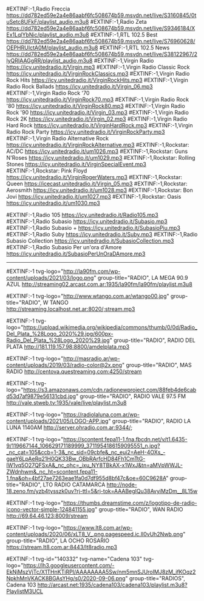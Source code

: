   #EXTINF:-1,Radio Freccia
https://dd782ed59e2a4e86aabf6fc508674b59.msvdn.net/live/S3160845/0tuSetc8UFkF/playlist_audio.m3u8
#EXTINF:-1,Radio Zeta
https://dd782ed59e2a4e86aabf6fc508674b59.msvdn.net/live/S9346184/XEx1LqlYbNic/playlist_audio.m3u8
#EXTINF:-1,RTL 102.5 Best
https://dd782ed59e2a4e86aabf6fc508674b59.msvdn.net/live/S76960628/OEPHRUIctA0M/playlist_audio.m3u8
#EXTINF:-1,RTL 102.5 News
https://dd782ed59e2a4e86aabf6fc508674b59.msvdn.net/live/S38122967/2lyQRIAAGgRR/playlist_audio.m3u8
#EXTINF:-1,Virgin Radio
https://icy.unitedradio.it/Virgin.mp3
#EXTINF:-1,Virgin Radio Classic Rock
https://icy.unitedradio.it/VirginRockClassics.mp3
#EXTINF:-1,Virgin Radio Rock Hits
https://icy.unitedradio.it/VirginRockHits.mp3
#EXTINF:-1,Virgin Radio Rock Ballads
https://icy.unitedradio.it/Virgin_06.mp3
#EXTINF:-1,Virgin Radio Rock '70
https://icy.unitedradio.it/VirginRock70.mp3
#EXTINF:-1,Virgin Radio Rock '80
https://icy.unitedradio.it/VirginRock80.mp3
#EXTINF:-1,Virgin Radio Rock '90
https://icy.unitedradio.it/Virgin_03.mp3
#EXTINF:-1,Virgin Radio Rock 2K
https://icy.unitedradio.it/Virgin_02.mp3
#EXTINF:-1,Virgin Radio Hard Rock
https://icy.unitedradio.it/VirginHardRock.mp3
#EXTINF:-1,Virgin Radio Rock Party
https://icy.unitedradio.it/VirginRockParty.mp3
#EXTINF:-1,Virgin Radio Alternative Rock
https://icy.unitedradio.it/VirginRockAlternative.mp3
#EXTINF:-1,Rockstar: AC/DC
https://icy.unitedradio.it/um1026.mp3
#EXTINF:-1,Rockstar: Guns N'Roses
https://icy.unitedradio.it/um1029.mp3
#EXTINF:-1,Rockstar: Rolling Stones
https://icy.unitedradio.it/VirginSpecialEvent.mp3
#EXTINF:-1,Rockstar: Pink Floyd
https://icy.unitedradio.it/VirginRogerWaters.mp3
#EXTINF:-1,Rockstar: Queen
https://icecast.unitedradio.it/Virgin_05.mp3
#EXTINF:-1,Rockstar: Aerosmith
https://icy.unitedradio.it/um1028.mp3
#EXTINF:-1,Rockstar: Bon Jovi
https://icy.unitedradio.it/um1027.mp3
#EXTINF:-1,Rockstar: Oasis
https://icy.unitedradio.it/um1030.mp3

#EXTINF:-1,Radio 105
https://icy.unitedradio.it/Radio105.mp3
#EXTINF:-1,Radio Subasio
https://icy.unitedradio.it/Subasio.mp3
#EXTINF:-1,Radio Subasio +
https://icy.unitedradio.it/SubasioPiu.mp3
#EXTINF:-1,Radio Suby
https://icy.unitedradio.it/Suby.mp3
#EXTINF:-1,Radio Subasio Collection
https://icy.unitedradio.it/SubasioCollection.mp3
#EXTINF:-1,Radio Subasio Per un'ora d'Amore
https://icy.unitedradio.it/SubasioPerUnOraDAmore.mp3

-----------------------------------------------------------------------------------------------------------------------

#EXTINF:-1 tvg-logo="http://la90fm.com/wp-content/uploads/2021/03/logo.png" group-title="RADIO", LA MEGA 90.9 AZUL
http://streaming02.arcast.com.ar:1935/la90fm/la90fm/playlist.m3u8

#EXTINF:-1   tvg-logo="http://www.wtango.com.ar/wtango00.jpg" group-title="RADIO", W TANGO 
http://streaming.localhost.net.ar:8020/;stream.mp3

#EXTINF:-1 tvg-logo="https://upload.wikimedia.org/wikipedia/commons/thumb/0/0d/Radio_Del_Plata_%28Logo_2020%29.jpg/600px-Radio_Del_Plata_%28Logo_2020%29.jpg" group-title="RADIO", RADIO DEL PLATA 
http://181.119.157.98:8800/amdelplata.mp3

#EXTINF:-1   tvg-logo="http://masradio.ar/wp-content/uploads/2019/03/radio-color@2x.png" group-title="RADIO", MAS RADIO 
http://centova.questreaming.com:4250/stream

#EXTINF:-1 tvg-logo="https://s3.amazonaws.com/cdn.radionewproject.com/88feb4de6cabd53d7af9879e56131cbd.jpg" group-title="RADIO", RADIO VALE 97.5 FM 
http://vale.stweb.tv:1935/vale/live/playlist.m3u8

#EXTINF:-1   tvg-logo="https://radiolaluna.com.ar/wp-content/uploads/2021/05/LOGO-APP.jpg" group-title="RADIO", RADIO LA LUNA 1140AM
http://server.ohradio.com.ar:9344/;
 
#EXTINF:-1   tvg-logo="https://scontent.fepa11-1.fna.fbcdn.net/v/t1.6435-9/119667144_106629171189999_3711954186159095551_n.jpg?_nc_cat=105&ccb=1-3&_nc_sid=09cbfe&_nc_eui2=AeH-4OXs_-gaeY6LpAeRq21H0QK33Bw_OBbRArfcHD84Fh1CmTtG-lW1vq5O27QFSxA&_nc_ohc=_ixu_NY8TBkAX-x1WxJ&tn=aMVpWWJL-ZWdnhwm&_nc_ht=scontent.fepa11-1.fna&oh=4bf27ae7263eae1fa0d7df955d8bf47c&oe=60C9628A" group-title="RADIO", LTO RADIO CATAMARCA 
http://node-18.zeno.fm/yzb4tysszk0uv?rj-ttl=5&rj-tok=AAABegIQu38AvyiMzDm__8L15w

#EXTINF:-1   tvg-logo="https://thumbs.dreamstime.com/z/logotipo-de-radio-icono-vector-simple-124841155.jpg" group-title="RADIO", WAN RADIO 
http://69.64.46.123:8009/stream

#EXTINF:-1 tvg-logo="https://www.lt8.com.ar/wp-content/uploads/2020/06/xLT8_V_.png.pagespeed.ic.ll0vUh2Nwb.png" group-title="RADIO", LA OCHO ROSARIO 
https://stream.lt8.com.ar:8443/lt8radio.mp3
    
#EXTINF:-1 tvg-id="140332" tvg-name="Cadena 103" tvg-logo="https://lh3.googleusercontent.com/-EkNjMszVjTc/X1THnKTiRPI/AAAAAAAA5Sw/nm5mnSJUroIMJ8zM_ifKOqz2NpkhMnVKACK8BGAsYHg/s0/2020-09-06.png" group-title="RADIOS", Cadena 103
http://arcast.net:1935/cadena103/cadena103/playlist.m3u8?PlaylistM3UCL


